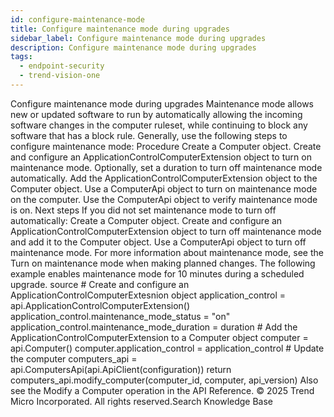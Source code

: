 ```yaml
---
id: configure-maintenance-mode
title: Configure maintenance mode during upgrades
sidebar_label: Configure maintenance mode during upgrades
description: Configure maintenance mode during upgrades
tags:
  - endpoint-security
  - trend-vision-one
---
```


 Configure maintenance mode during upgrades Maintenance mode allows new or updated software to run by automatically allowing the incoming software changes in the computer ruleset, while continuing to block any software that has a block rule. Generally, use the following steps to configure maintenance mode: Procedure Create a Computer object. Create and configure an ApplicationControlComputerExtension object to turn on maintenance mode. Optionally, set a duration to turn off maintenance mode automatically. Add the ApplicationControlComputerExtension object to the Computer object. Use a ComputerApi object to turn on maintenance mode on the computer. Use the ComputerApi object to verify maintenance mode is on. Next steps If you did not set maintenance mode to turn off automatically: Create a Computer object. Create and configure an ApplicationControlComputerExtension object to turn off maintenance mode and add it to the Computer object. Use a ComputerApi object to turn off maintenance mode. For more information about maintenance mode, see the Turn on maintenance mode when making planned changes. The following example enables maintenance mode for 10 minutes during a scheduled upgrade. source # Create and configure an ApplicationControlComputerExtesnion object application_control = api.ApplicationControlComputerExtension() application_control.maintenance_mode_status = "on" application_control.maintenance_mode_duration = duration # Add the ApplicationControlComputerExtension to a Computer object computer = api.Computer() computer.application_control = application_control # Update the computer computers_api = api.ComputersApi(api.ApiClient(configuration)) return computers_api.modify_computer(computer_id, computer, api_version) Also see the Modify a Computer operation in the API Reference. © 2025 Trend Micro Incorporated. All rights reserved.Search Knowledge Base